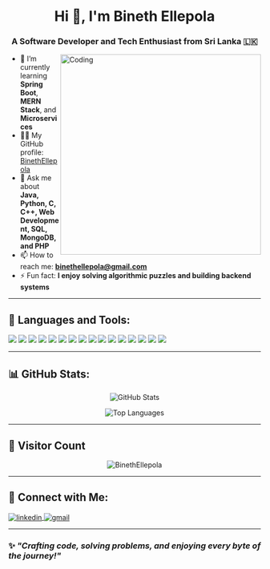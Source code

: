 <h1 align="center">Hi 👋, I'm Bineth Ellepola</h1>
<h3 align="center">A Software Developer and Tech Enthusiast from Sri Lanka 🇱🇰</h3>

<img align="right" alt="Coding" width="400" src="https://cdn.dribbble.com/users/1162077/screenshots/3848914/programmer.gif">

- 🌱 I’m currently learning **Spring Boot**, **MERN Stack**, and **Microservices**
- 👨‍💻 My GitHub profile: [BinethEllepola](https://github.com/BinethEllepola)
- 💬 Ask me about **Java, Python, C, C++, Web Development, SQL, MongoDB, and PHP**
- 📫 How to reach me: **binethellepola@gmail.com**
- ⚡ Fun fact: **I enjoy solving algorithmic puzzles and building backend systems**

---

## 🚀 Languages and Tools:

<p align="left">
    <img src="https://img.shields.io/badge/C-00599C?style=for-the-badge&logo=c&logoColor=white"/>
    <img src="https://img.shields.io/badge/C++-00599C?style=for-the-badge&logo=cplusplus&logoColor=white"/>
    <img src="https://img.shields.io/badge/Java-ED8B00?style=for-the-badge&logo=java&logoColor=white"/>
    <img src="https://img.shields.io/badge/Python-3776AB?style=for-the-badge&logo=python&logoColor=white"/>
    <img src="https://img.shields.io/badge/PHP-777BB4?style=for-the-badge&logo=php&logoColor=white"/>
    <img src="https://img.shields.io/badge/JavaScript-F7DF1E?style=for-the-badge&logo=javascript&logoColor=black"/>
    <img src="https://img.shields.io/badge/HTML5-E34F26?style=for-the-badge&logo=html5&logoColor=white"/>
    <img src="https://img.shields.io/badge/CSS3-1572B6?style=for-the-badge&logo=css3&logoColor=white"/>
    <img src="https://img.shields.io/badge/Node.js-339933?style=for-the-badge&logo=nodedotjs&logoColor=white"/>
    <img src="https://img.shields.io/badge/Express.js-000000?style=for-the-badge&logo=express&logoColor=white"/>
    <img src="https://img.shields.io/badge/React-61DAFB?style=for-the-badge&logo=react&logoColor=black"/>
    <img src="https://img.shields.io/badge/MongoDB-47A248?style=for-the-badge&logo=mongodb&logoColor=white"/>
    <img src="https://img.shields.io/badge/MySQL-4479A1?style=for-the-badge&logo=mysql&logoColor=white"/>
    <img src="https://img.shields.io/badge/SQLite-003B57?style=for-the-badge&logo=sqlite&logoColor=white"/>
    <img src="https://img.shields.io/badge/Spring Boot-6DB33F?style=for-the-badge&logo=springboot&logoColor=white"/>
    <img src="https://img.shields.io/badge/Git-F05032?style=for-the-badge&logo=git&logoColor=white"/>
</p>

---

## 📊 GitHub Stats:

<p align="center">
  <img src="https://github-readme-stats.vercel.app/api?username=BinethEllepola&show_icons=true&theme=radical" alt="GitHub Stats"/>
</p>

<p align="center">
  <img src="https://github-readme-stats.vercel.app/api/top-langs/?username=BinethEllepola&layout=compact&theme=tokyonight" alt="Top Languages"/>
</p>

---

## 🌟 Visitor Count

<p align="center">
  <img src="https://komarev.com/ghpvc/?username=BinethEllepola&label=Profile%20views&color=0e75b6&style=flat" alt="BinethEllepola" />
</p>

---

## 🤝 Connect with Me:

<p align="left">
  <a href="https://www.linkedin.com/in/bineth-ellepola-2827a7313/" target="blank">
    <img align="center" src="https://img.shields.io/badge/LinkedIn-blue?style=for-the-badge&logo=linkedin&logoColor=white" alt="linkedin" />
  </a>
  <a href="mailto:binethellepola@gmail.com">
    <img align="center" src="https://img.shields.io/badge/Gmail-D14836?style=for-the-badge&logo=gmail&logoColor=white" alt="gmail" />
  </a>
</p>

---

### ✨ _"Crafting code, solving problems, and enjoying every byte of the journey!"_



